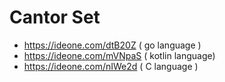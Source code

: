# Cantor Set

* https://ideone.com/dtB20Z ( go language )
* https://ideone.com/mVNpaS ( kotlin language)
* https://ideone.com/nIWe2d ( C language )
